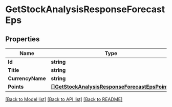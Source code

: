 # GetStockAnalysisResponseForecastEps

## Properties

Name | Type | Description | Notes
------------ | ------------- | ------------- | -------------
**Id** | **string** |  | [optional] 
**Title** | **string** |  | [optional] 
**CurrencyName** | **string** |  | [optional] 
**Points** | [**[]GetStockAnalysisResponseForecastEpsPoints**](GetStockAnalysisResponse_forecastEps_points.md) |  | [optional] 

[[Back to Model list]](../README.md#documentation-for-models) [[Back to API list]](../README.md#documentation-for-api-endpoints) [[Back to README]](../README.md)


